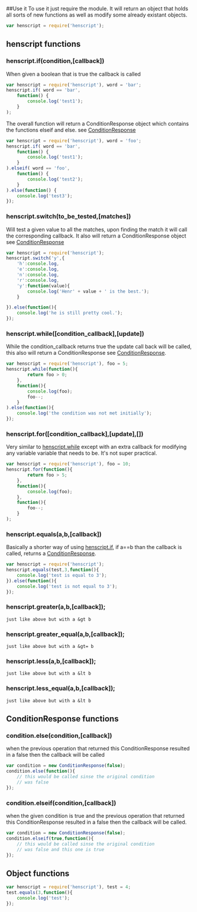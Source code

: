 ##Use it
To use it just require the module. It will return an object that holds all sorts of new functions
as well as modify some already existant objects.
```js
var henscript = require('henscript');
```
## henscript functions
### henscript.if(condition,[callback]) <a name="henscript_if"></a>
When given a boolean that is true the callback is called
```js
var henscript = require('henscript'), word = 'bar';
henscript.if( word == 'bar', 
	function() {
		console.log('test1');
	}
);
```
The overall function will return a ConditionResponse object which 
contains the functions elseif and else. see [ConditionResponse](#ConditionResponse)
```js
var henscript = require('henscript'), word = 'foo';
henscript.if( word == 'bar', 
	function() {
		console.log('test1');
	}
).elseif( word == 'foo',
	function() {
		console.log('test2');
	}
).else(function() {
	console.log('test3');
});
```
### henscript.switch(to_be_tested,[matches]) <a name="henscript_switch"></a>
Will test a given value to all the matches, upon finding the match it
will call the corresponding callback. It also will return a ConditionResponse object 
see [ConditionResponse](#ConditionResponse) 
```js
var henscript = require('henscript');
henscript.switch('y',{
	'h':console.log,
	'e':console.log,
	'n':console.log,
	'r':console.log,
	'y':function(value){
		console.log('Henr' + value + ' is the best.');
	}

}).else(function(){
	console.log('he is still pretty cool.');
});
```

### henscript.while([condition_callback],[update]) <a name="henscript_while"></a>
While the condition_callback returns true the update call back will be called,
this also will return a ConditionResponse see [ConditionResponse](#conditionResponse).
```js
var henscript = require('henscript'), foo = 5;
henscript.while(function(){
		return foo > 0;
	},
	function(){
		console.log(foo);
		foo--;
	}
).else(function(){
	console.log('the condition was not met initially');
});
```

### henscript.for([condition_callback],[update],[])
Very similar to  [henscript.while](#henscript_while) except with an extra callback for modifying
any variable variable that needs to be. It's not super practical.
```js
var henscript = require('henscript'), foo = 10;
henscript.for(function(){
		return foo > 5;
	},
	function(){
		console.log(foo);
	},
	function(){
		foo--;
	}
);
```
### henscript.equals(a,b,[callback])
Basically a shorter way of using [henscript.if](#henscript_if), if a==b than the
callback is called, returns a [ConditionResponse](#ConditionResponse). 

```js
var henscript = require('henscript');
henscript.equals(test,3,function(){
	console.log('test is equal to 3');
}).else(function(){
	console.log('test is not equal to 3');
});
```
### henscript.greater(a,b,[callback]);
	just like above but with a &gt b
### henscript.greater_equal(a,b,[callback]);
	just like above but with a &gt= b
### henscript.less(a,b,[callback]);
	just like above but with a &lt b
### henscript.less_equal(a,b,[callback]);
	just like above but with a &lt b

## ConditionResponse functions <a name="ConditionResponse"></a>
### condition.else(condition,[callback])
when the previous operation that returned this ConditionResponse
resulted in a false then the callback will be called
```js
var condition = new ConditionResponse(false);
condition.else(function(){
	// this would be called sinse the original condition
	// was false
});
```
### condition.elseif(condition,[callback])
when the given condition is true and the previous operation that returned this ConditionResponse
resulted in a false then the callback will be called.
```js
var condition = new ConditionResponse(false);
condition.elseif(true,function(){
	// this would be called sinse the original condition
	// was false and this one is true
});
```


## Object functions
```js
var henscript = require('henscript'), test = 4;
test.equals(3,function(){
	console.log('test');
});
```
